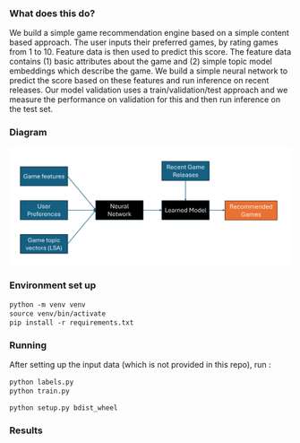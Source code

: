### What does this do?

We build a simple game recommendation engine based on a simple content based approach. 
The user inputs their preferred games, by rating games from 1 to 10. Feature data is then used to predict this score. 
The feature data contains (1) basic attributes about the game and 
(2) simple topic model embeddings which describe the game.
We build a simple neural network to predict the score based on these features and run inference on recent releases. 
Our model validation uses a train/validation/test approach and we measure the performance on validation for this and
then run inference on the test set. 

### Diagram
![alt text](assets/game_recommender.png)

### Environment set up

```
python -m venv venv
source venv/bin/activate
pip install -r requirements.txt
```

### Running

After setting up the input data (which is not provided in this repo), run :

```
python labels.py
python train.py
```

```
python setup.py bdist_wheel
```

### Results

